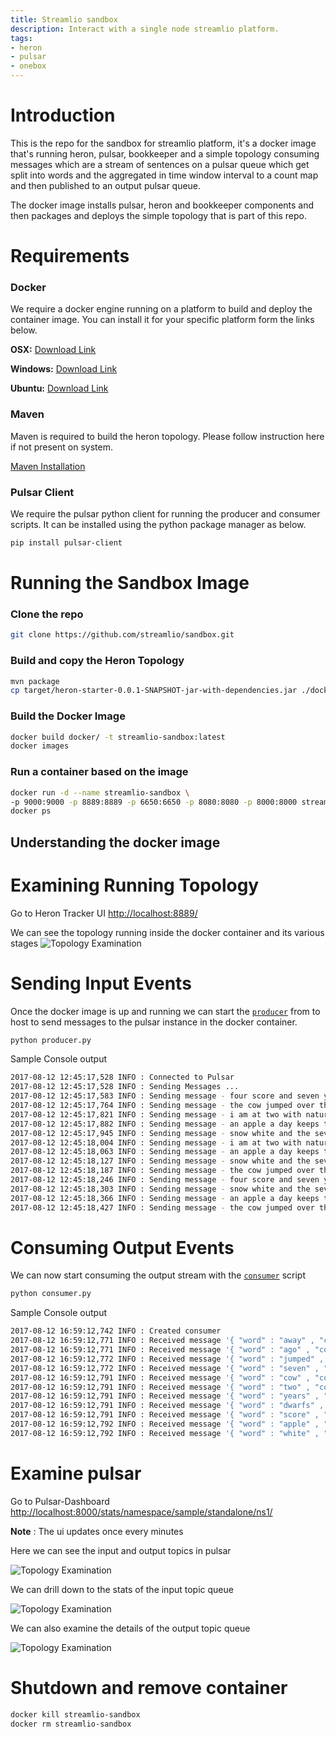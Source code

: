 ```yaml
---
title: Streamlio sandbox
description: Interact with a single node streamlio platform.
tags:
- heron
- pulsar
- onebox
---
```


# Introduction

This is the repo for the sandbox for streamlio platform, it's a docker image that's running heron, pulsar, bookkeeper and a simple topology consuming messages which are a stream of sentences on a pulsar queue which get split into words and the aggregated in time window interval to a count map and then published to an output pulsar queue.

The docker image installs pulsar, heron and bookkeeper components and then packages and deploys the simple topology that is part of this repo.


# Requirements

### Docker

We require a docker engine running on a platform to build and deploy the container image. You can install it for your specific platform form the links below.

__OSX:__ [Download Link](https://docs.docker.com/docker-for-mac/install/)

__Windows:__ [Download Link](https://docs.docker.com/docker-for-windows/install/)

__Ubuntu:__ [Download Link](https://docs.docker.com/engine/installation/linux/docker-ce/ubuntu/)

### Maven

Maven is required to build the heron topology. Please follow instruction here if not present on system.

[Maven Installation](https://maven.apache.org/install.html)

### Pulsar Client

We require the pulsar python client for running the producer and consumer scripts.
It can be installed using the python package manager as below.

```bash
pip install pulsar-client
```

# Running the Sandbox Image

### Clone the repo
```bash
git clone https://github.com/streamlio/sandbox.git
```

### Build and copy the Heron Topology
```bash
mvn package
cp target/heron-starter-0.0.1-SNAPSHOT-jar-with-dependencies.jar ./docker/
```

### Build the Docker Image
```bash
docker build docker/ -t streamlio-sandbox:latest
docker images
```

### Run a container based on the image
```bash
docker run -d --name streamlio-sandbox \
-p 9000:9000 -p 8889:8889 -p 6650:6650 -p 8080:8080 -p 8000:8000 streamlio-sandbox:latest
docker ps
```

## Understanding the docker image

# Examining Running Topology

Go to Heron Tracker UI [http://localhost:8889/](http://localhost:8889/)

We can see the topology running inside the docker container and its various stages
![Topology Examination](images/WordCountPulsarTopology.png)

# Sending Input Events

Once the docker image is up and running we can start the [`producer`](producer.py) from to host to send messages to the pulsar instance in the docker container.

```bash
python producer.py
```

Sample Console output

```bash
2017-08-12 12:45:17,528 INFO : Connected to Pulsar
2017-08-12 12:45:17,528 INFO : Sending Messages ...
2017-08-12 12:45:17,583 INFO : Sending message - four score and seven years ago 
2017-08-12 12:45:17,764 INFO : Sending message - the cow jumped over the moon 
2017-08-12 12:45:17,821 INFO : Sending message - i am at two with nature 
2017-08-12 12:45:17,882 INFO : Sending message - an apple a day keeps the doctor away 
2017-08-12 12:45:17,945 INFO : Sending message - snow white and the seven dwarfs 
2017-08-12 12:45:18,004 INFO : Sending message - i am at two with nature 
2017-08-12 12:45:18,063 INFO : Sending message - an apple a day keeps the doctor away 
2017-08-12 12:45:18,127 INFO : Sending message - snow white and the seven dwarfs 
2017-08-12 12:45:18,187 INFO : Sending message - the cow jumped over the moon 
2017-08-12 12:45:18,246 INFO : Sending message - four score and seven years ago 
2017-08-12 12:45:18,303 INFO : Sending message - snow white and the seven dwarfs 
2017-08-12 12:45:18,366 INFO : Sending message - an apple a day keeps the doctor away 
2017-08-12 12:45:18,427 INFO : Sending message - the cow jumped over the moon
```

# Consuming Output Events

We can now start consuming the output stream with the [`consumer`](consumer.py) script


```bash
python consumer.py
```

Sample Console output

```bash
2017-08-12 16:59:12,742 INFO : Created consumer
2017-08-12 16:59:12,771 INFO : Received message '{ "word" : "away" , "count" : 12 }'
2017-08-12 16:59:12,771 INFO : Received message '{ "word" : "ago" , "count" : 13 }'
2017-08-12 16:59:12,772 INFO : Received message '{ "word" : "jumped" , "count" : 16 }'
2017-08-12 16:59:12,772 INFO : Received message '{ "word" : "seven" , "count" : 26 }'
2017-08-12 16:59:12,791 INFO : Received message '{ "word" : "cow" , "count" : 16 }'
2017-08-12 16:59:12,791 INFO : Received message '{ "word" : "two" , "count" : 10 }'
2017-08-12 16:59:12,791 INFO : Received message '{ "word" : "years" , "count" : 13 }'
2017-08-12 16:59:12,791 INFO : Received message '{ "word" : "dwarfs" , "count" : 13 }'
2017-08-12 16:59:12,791 INFO : Received message '{ "word" : "score" , "count" : 13 }'
2017-08-12 16:59:12,792 INFO : Received message '{ "word" : "apple" , "count" : 12 }'
2017-08-12 16:59:12,792 INFO : Received message '{ "word" : "white" , "count" : 13 }'
```
# Examine pulsar

Go to Pulsar-Dashboard [http://localhost:8000/stats/namespace/sample/standalone/ns1/](http://localhost:8000/stats/namespace/sample/standalone/ns1/)

__Note__ : The ui updates once every minutes

Here we can see the input and output topics in pulsar

![Topology Examination](images/BrokerTopics.png)

We can drill down to the stats of the input topic queue

![Topology Examination](images/SentenceTopicInput.png)

We can also examine the details of the output topic queue

![Topology Examination](images/WordCountTopicOutput.png)

# Shutdown and remove container

```bash
docker kill streamlio-sandbox
docker rm streamlio-sandbox
```
